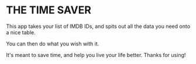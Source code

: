 # THE TIME SAVER

This app takes your list of IMDB IDs, and spits out all the data you need onto a nice table.

You can then do what you wish with it. 

It's meant to save time, and help you live your life better. Thanks for using!
